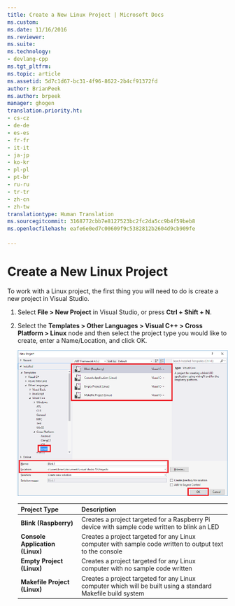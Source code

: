 ```yaml
---
title: Create a New Linux Project | Microsoft Docs
ms.custom: 
ms.date: 11/16/2016
ms.reviewer: 
ms.suite: 
ms.technology:
- devlang-cpp
ms.tgt_pltfrm: 
ms.topic: article
ms.assetid: 5d7c1d67-bc31-4f96-8622-2b4cf91372fd
author: BrianPeek
ms.author: brpeek
manager: ghogen
translation.priority.ht:
- cs-cz
- de-de
- es-es
- fr-fr
- it-it
- ja-jp
- ko-kr
- pl-pl
- pt-br
- ru-ru
- tr-tr
- zh-cn
- zh-tw
translationtype: Human Translation
ms.sourcegitcommit: 3168772cbb7e8127523bc2fc2da5cc9b4f59beb8
ms.openlocfilehash: eafe6e0ed7c00609f9c5382812b2604d9cb909fe

---
```


# Create a New Linux Project

To work with a Linux project, the first thing you will need to do is create a new project in Visual Studio.

1. Select **File > New Project** in Visual Studio, or press **Ctrl + Shift + N**.
1. Select the **Templates > Other Languages > Visual C++ > Cross Platform > Linux** node and then select the project type you would like to create, enter a Name/Location, and click OK.

   ![New Linux Project](media/newproject.png)

   | Project Type | Description
   | ------------ | ---
   | **Blink (Raspberry)**           | Creates a project targeted for a Raspberry Pi device with sample code written to blink an LED
   | **Console Application (Linux)** | Creates a project targeted for any Linux computer with sample code written to output text to the console
   | **Empty Project (Linux)**       | Creates a project targeted for any Linux computer with no sample code written
   | **Makefile Project (Linux)**    | Creates a project targeted for any Linux computer which will be built using a standard Makefile build system




<!--HONumber=Jan17_HO2-->


